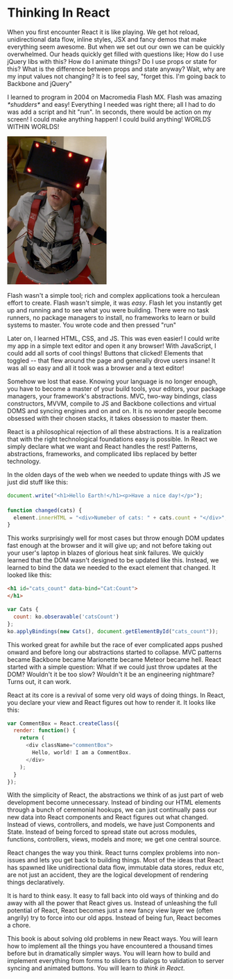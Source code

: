 # Thinking In React

When you first encounter React it is like playing. We get hot reload, unidirectional data flow, inline styles, JSX and fancy demos that make everything seem awesome. But when we set out our own we can be quickly overwhelmed. Our heads quickly get filled with questions like; How do I use jQuery libs with this? How do I animate things? Do I use props or state for this? What is the difference between props and state anyway? Wait, why are my input values not changing? It is to feel say, "forget this. I'm going back to Backbone and jQuery"

I learned to program in 2004 on Macromedia Flash MX. Flash was amazing _\*shudders\*_ and easy! Everything I needed was right there; all I had to do was add a script and hit "run". In seconds, there would be action on my screen! I could make anything happen! I could build anything! WORLDS WITHIN WORLDS!

![Worlds within Worlds](assets/intro/worldsWithinWorlds.png)

Flash wasn't a simple tool; rich and complex applications took a herculean effort to create.  Flash wasn't simple, it was _easy_. Flash let you instantly get up and running and to see what you were building. There were no task runners, no package managers to install, no frameworks to learn or build systems to master. You wrote code and then pressed "run"

Later on, I learned HTML, CSS, and JS. This was even easier! I could write my app in a simple text editor and open it any browser! With JavaScript, I could add all sorts of cool things! Buttons that clicked! Elements that toggled -- that flew around the page and generally drove users insane! It was all so easy and all it took was a browser and a text editor!

Somehow we lost that ease. Knowing your language is no longer enough, you have to become a master of your build tools, your editors, your package managers, your framework's abstractions. MVC, two-way bindings, class constructors, MVVM, compile to JS and Backbone collections and virtual DOMS and syncing engines and on and on. It is no wonder people become obsessed with their chosen stacks, it takes obsession to master them.

React is a philosophical rejection of all these abstractions. It is a realization that with the right technological foundations easy is possible. In React we simply declare what we want and React handles the rest! Patterns, abstractions, frameworks, and complicated libs replaced by better technology.

In the olden days of the web when we needed to update things with JS we just did stuff like this:

```js
document.write("<h1>Hello Earth!</h1><p>Have a nice day!</p>");

function changed(cats) {
  element.innerHTML = "<div>Numeber of cats: " + cats.count + "</div>";
}
```

This works surprisingly well for most cases but throw enough DOM updates fast enough at the browser and it will give up; and not before taking out your user's laptop in blazes of glorious heat sink failures. We quickly learned that the DOM wasn't designed to be updated like this. Instead, we learned to bind the data we needed to the exact element that changed. It looked like this:

```html
<h1 id="cats_count" data-bind="Cat:Count">
</h1>
```

```js
var Cats {
  count: ko.obseravable('catsCount')
};
ko.applyBindings(new Cats(), document.getElementById("cats_count"));
```

This worked great for awhile but the race of ever complicated apps pushed onward and before long our abstractions started to collapse. MVC patterns became Backbone became Marionette became Meteor became hell. React started with a simple question: What if we could just throw updates at the DOM? Wouldn't it be too slow? Wouldn't it be an engineering nightmare? Turns out, it can work.

React at its core is a revival of some very old ways of doing things. In React, you declare your view and React figures out how to render it. It looks like this:

```js
var CommentBox = React.createClass({
  render: function() {
    return (
      <div className="commentBox">
        Hello, world! I am a CommentBox.
      </div>
    );
  }
});
```

With the simplicity of React, the abstractions we think of as just part of web development become unnecessary. Instead of binding our HTML elements through a bunch of ceremonial hookups, we can just continually pass our new data into React components and React figures out what changed. Instead of views, controllers, and models, we have just Components and State. Instead of being forced to spread state out across modules, functions, controllers, views, models and more; we get one central source.

React changes the way you think. React turns complex problems into non-issues and lets you get back to building things. Most of the ideas that React has spawned like unidirectional data flow, immutable data stores, redux etc, are not just an accident, they are the logical development of rendering things declaratively.

It is hard to think easy. It easy to fall back into old ways of thinking and do away with all the power that React gives us. Instead of unleashing the full potential of React, React becomes just a new fancy view layer we (often angrily) try to force into our old apps. Instead of being fun, React becomes a chore.

This book is about solving old problems in new React ways. You will learn how to implement all the things you have encountered a thousand times before but in dramatically simpler ways. You will learn how to build and implement everything from forms to sliders to dialogs to validation to server syncing and animated buttons. You will learn to _think in React_.
